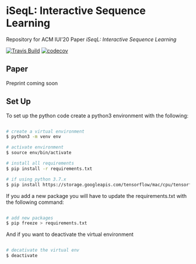 # iSeqL: Interactive Sequence Learning

Repository for ACM IUI'20 Paper *iSeqL: Interactive Sequence Learning*

[![Travis Build](https://travis-ci.com/AkshatSh/iSeqL.svg?branch=master)](https://travis-ci.com/AkshatSh/iSeqL)
[![codecov](https://codecov.io/gh/AkshatSh/iSeqL/branch/master/graph/badge.svg)](https://codecov.io/gh/AkshatSh/iSeqL)

## Paper

Preprint coming soon

## Set Up

To set up the python code create a python3 environment with the following:

```bash

# create a virtual environment
$ python3 -m venv env

# activate environment
$ source env/bin/activate

# install all requirements
$ pip install -r requirements.txt

# if using python 3.7.x
$ pip install https://storage.googleapis.com/tensorflow/mac/cpu/tensorflow-0.12.0-py3-none-any.whl
```

If you add a new package you will have to update the requirements.txt with the following command:

```bash

# add new packages
$ pip freeze > requirements.txt
```

And if you want to deactivate the virtual environment

```bash

# decativate the virtual env
$ deactivate
```
